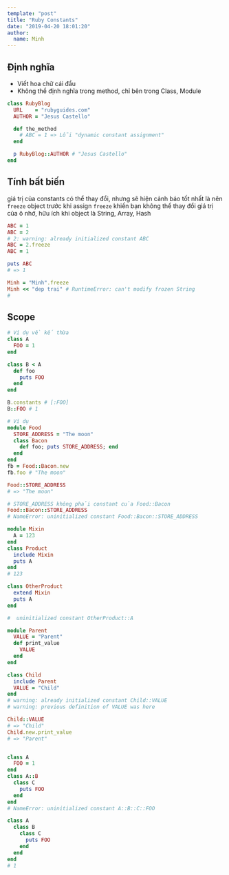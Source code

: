 ```yaml
---
template: "post" 
title: "Ruby Constants"
date: "2019-04-20 18:01:20"
author:
  name: Minh
---
```


## Định nghĩa

* Viết hoa chữ cái đầu
* Không thể định nghĩa trong method, chỉ bên trong Class, Module

```ruby
class RubyBlog
  URL    = "rubyguides.com"
  AUTHOR = "Jesus Castello"

  def the_method
    # ABC = 1 => Lỗi "dynamic constant assignment"
  end

  p RubyBlog::AUTHOR # "Jesus Castello"
end
```

## Tính bất biến

giá trị của constants có thể thay đổi, nhưng sẽ hiện cảnh báo
tốt nhất là nên `freeze` object trước khi assign
`freeze` khiến bạn không thể thay đổi giá trị của ô nhớ, hữu ích khi object là String, Array, Hash

```ruby
ABC = 1
ABC = 2
# 2: warning: already initialized constant ABC
ABC = 2.freeze
ABC = 1

puts ABC
# => 1

Minh = "Minh".freeze
Minh << "dep trai" # RuntimeError: can't modify frozen String
#
```

## Scope

```ruby
# Ví dụ về kế thừa
class A
  FOO = 1
end

class B < A
  def foo
    puts FOO
  end
end

B.constants # [:FOO]
B::FOO # 1

# Ví dụ 
module Food
  STORE_ADDRESS = "The moon"
  class Bacon
    def foo; puts STORE_ADDRESS; end
  end
end
fb = Food::Bacon.new
fb.foo # "The moon"

Food::STORE_ADDRESS
# => "The moon"

# STORE_ADDRESS không phải constant của Food::Bacon
Food::Bacon::STORE_ADDRESS
# NameError: uninitialized constant Food::Bacon::STORE_ADDRESS

module Mixin
  A = 123
end
class Product
  include Mixin
  puts A
end
# 123

class OtherProduct
  extend Mixin
  puts A
end

#  uninitialized constant OtherProduct::A

module Parent
  VALUE = "Parent"
  def print_value
    VALUE
  end
end

class Child
  include Parent
  VALUE = "Child"
end
# warning: already initialized constant Child::VALUE
# warning: previous definition of VALUE was here

Child::VALUE
# => "Child"
Child.new.print_value
# => "Parent"


class A
  FOO = 1
end
class A::B
  class C
    puts FOO
  end
end
# NameError: uninitialized constant A::B::C::FOO

class A
  class B
    class C
      puts FOO
    end
  end
end
# 1
```

